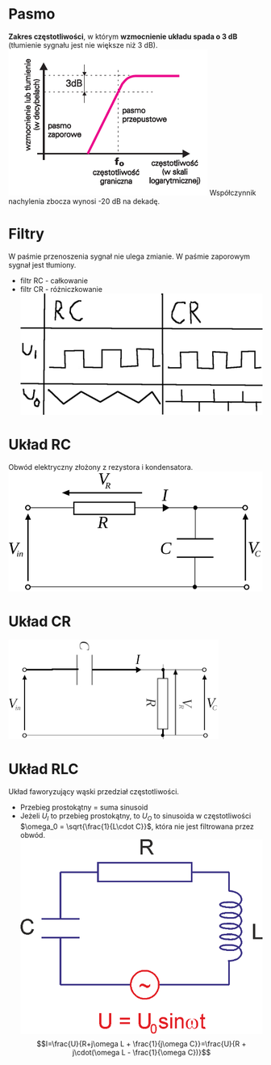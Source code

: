 # Pasmo
**Zakres częstotliwości**, w którym **wzmocnienie układu spada o 3 dB** (tłumienie sygnału jest nie większe niż 3 dB).
![Pasmo](../img/pasmo.png)
Współczynnik nachylenia zbocza wynosi -20 dB na dekadę.

# Filtry
W paśmie przenoszenia sygnał nie ulega zmianie. W paśmie zaporowym sygnał jest tłumiony.
- filtr RC - całkowanie
- filtr CR - różniczkowanie
![Filtry](../img/filtry.png)

# Układ RC
Obwód elektryczny złożony z rezystora i kondensatora.
![Układ RC](../img/uklad_RC.svg)

# Układ CR
![Układ CR](../img/uklad_CR.jpg)

# Układ RLC
Układ faworyzujący wąski przedział częstotliwości.
- Przebieg prostokątny = suma sinusoid
- Jeżeli $U_I$ to przebieg prostokątny, to $U_O$ to sinusoida w częstotliwości $\omega_0 = \sqrt{\frac{1}{L\cdot C}}$, która nie jest filtrowana przez obwód.
![Układ RLC](../img/uklad_RLC.png)
$$I=\frac{U}{R+j\omega L + \frac{1}{j\omega C}}=\frac{U}{R + j\cdot(\omega L - \frac{1}{\omega C})}$$